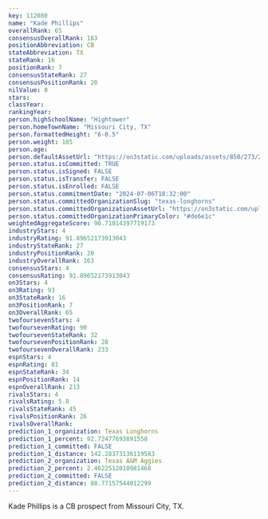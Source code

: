 ```yaml
---
key: 112080
name: "Kade Phillips"
overallRank: 65
consensusOverallRank: 163
positionAbbreviation: CB
stateAbbreviation: TX
stateRank: 16
positionRank: 7
consensusStateRank: 27
consensusPositionRank: 20
nilValue: 0
stars: 
classYear: 
rankingYear: 
person.highSchoolName: "Hightower"
person.homeTownName: "Missouri City, TX"
person.formattedHeight: "6-0.5"
person.weight: 185
person.age: 
person.defaultAssetUrl: "https://on3static.com/uploads/assets/850/273/273850.jpeg"
person.status.isCommitted: TRUE
person.status.isSigned: FALSE
person.status.isTransfer: FALSE
person.status.isEnrolled: FALSE
person.status.commitmentDate: "2024-07-06T18:32:00"
person.status.committedOrganizationSlug: "texas-longhorns"
person.status.committedOrganizationAssetUrl: "https://on3static.com/uploads/assets/276/150/150276.svg"
person.status.committedOrganizationPrimaryColor: "#de6e1c"
weightedAggregateScore: 90.71014397719173
industryStars: 4
industryRating: 91.89652173913043
industryStateRank: 27
industryPositionRank: 20
industryOverallRank: 163
consensusStars: 4
consensusRating: 91.89652173913043
on3Stars: 4
on3Rating: 93
on3StateRank: 16
on3PositionRank: 7
on3OverallRank: 65
twofoursevenStars: 4
twofoursevenRating: 90
twofoursevenStateRank: 32
twofoursevenPositionRank: 28
twofoursevenOverallRank: 233
espnStars: 4
espnRating: 81
espnStateRank: 34
espnPositionRank: 14
espnOverallRank: 213
rivalsStars: 4
rivalsRating: 5.8
rivalsStateRank: 45
rivalsPositionRank: 26
rivalsOverallRank: 
prediction_1_organization: Texas Longhorns
prediction_1_percent: 92.72477693891558
prediction_1_committed: FALSE
prediction_1_distance: 142.28373136119583
prediction_2_organization: Texas A&M Aggies
prediction_2_percent: 2.4622512010981468
prediction_2_committed: FALSE
prediction_2_distance: 88.77157544012299
---
```

Kade Phillips is a CB prospect from Missouri City, TX.